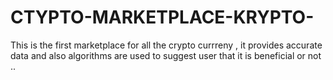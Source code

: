 # CTYPTO-MARKETPLACE-KRYPTO-


This is the first marketplace for all the crypto currreny , it provides accurate data and also algorithms are used to suggest user that it is beneficial or not ..

